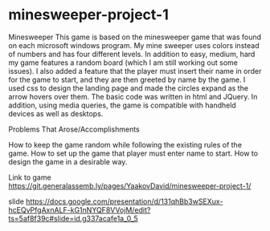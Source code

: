 # minesweeper-project-1

Minesweeper 
This game is based on the minesweeper game that was found on each microsoft windows program. My mine sweeper uses colors instead of numbers and has four different levels. In addition to easy, medium, hard my game features a random board (which I am still working out some issues). 
I also added a feature that the player must insert their name in order for the game to start, and they are then greeted by name by the game. I used css to design the landing page and made the circles expand as the arrow hovers over them. The basic code was written in html and JQuery. In addition, using media queries, the game is compatible with handheld devices as well as desktops.

Problems That Arose/Accomplishments

How to keep the game random while following the existing rules of the game.
How to set up the game that player must enter name to start.
How to design the game in a desirable way.

Link to game
https://git.generalassemb.ly/pages/YaakovDavid/minesweeper-project-1/

slide
https://docs.google.com/presentation/d/131qhBb3wSEXux-hcEQvPfgAxnALF-kG1nNYQF8VVojM/edit?ts=5af8f39c#slide=id.g337acafe1a_0_5





